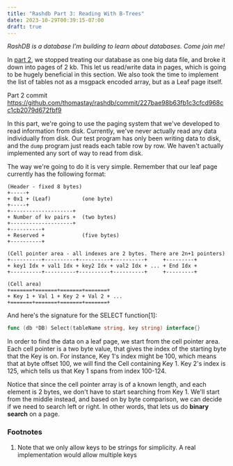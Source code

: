 ```yaml
---
title: "Rashdb Part 3: Reading With B-Trees"
date: 2023-10-29T00:39:15-07:00
draft: true
---
```


*RashDB is a database I’m building to learn about databases. Come join me!*

In [part 2](./blog/rashdb-part-2-paging), we stopped treating our database as one big data file, and broke it down into pages of 2 kb. This let us read/write data in pages, which is going to be hugely beneficial in this section. We also took the time to implement the list of tables not as a msgpack encoded array, but as a Leaf page itself.

Part 2 commit https://github.com/thomastay/rashdb/commit/227bae98b63fb1c3cfcd968cc1cb2079d672fbf9

In this part, we're going to use the paging system that we've developed to read information from disk. Currently, we've never actually read any data individually from disk. Our test program has only been writing data to disk, and the `dump` program just reads each table row by row. We haven't actually implemented any sort of way to read from disk.

The way we're going to do it is very simple. Remember that our leaf page currently has the following format:
```
(Header - fixed 8 bytes)
+-----+
+ 0x1 + (Leaf)          (one byte)
+-----+
+--------------------+
+ Number of kv pairs +  (two bytes)
+--------------------+
+----------+
+ Reserved +            (five bytes)
+----------+

(Cell pointer area - all indexes are 2 bytes. There are 2n+1 pointers)
+----------+----------+----------+----------+     +---------+
+ key1 Idx + val1 Idx + key2 Idx + val2 Idx + ... + End Idx +
+----------+----------+----------+----------+     +---------+

(Cell area)
+=======+=======+=======+=======+
+ Key 1 + Val 1 + Key 2 + Val 2 + ...
+=======+=======+=======+=======+

```

And here's the signature for the SELECT function[1]:
```go
func (db *DB) Select(tableName string, key string) interface{}
```

In order to find the data on a leaf page, we start from the cell pointer area. Each cell pointer is a two byte value, that gives the index of the starting byte that the Key is on. For instance, Key 1's index might be 100, which means that at byte offset 100, we will find the Cell containing Key 1. Key 2's index is 125, which tells us that Key 1 spans from index 100-124.

Notice that since the cell pointer array is of a known length, and each element is 2 bytes, we don't have to start searching from Key 1. We'll start from the middle instead, and based on by byte comparison, we can decide if we need to search left or right. In other words, that lets us do **binary search** on a page.


### Footnotes
1. Note that we only allow keys to be strings for simplicity. A real implementation would allow multiple keys

